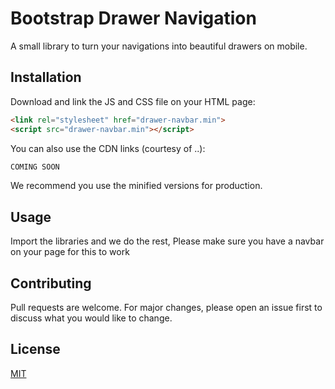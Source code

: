 # Bootstrap Drawer Navigation

A small library to turn your navigations into beautiful drawers on mobile. 

## Installation

Download and link the JS and CSS file on your HTML page:

```html
<link rel="stylesheet" href="drawer-navbar.min">
<script src="drawer-navbar.min"></script>
```

You can also use the CDN links (courtesy of ..):
```html
COMING SOON
```

We recommend you use the minified versions for production.

## Usage
Import the libraries and we do the rest, Please make sure you have a navbar on your page for this to work

## Contributing
Pull requests are welcome. For major changes, please open an issue first to discuss what you would like to change.

## License
[MIT](https://choosealicense.com/licenses/mit/)